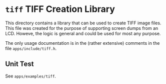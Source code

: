 `tiff` TIFF Creation Library
============================

This directory contains a library that can be used to create TIFF image
files. This file was created for the purpose of supporting screen dumps
from an LCD. Howeve, the logic is general and could be used for most any
purpose.

The only usage documentation is in the (rather extensive) comments in
the file `apps/include/tiff.h`.

Unit Test
---------

See `apps/examples/tiff`.
